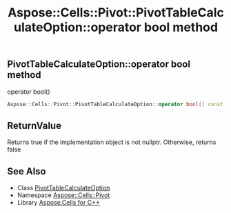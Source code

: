 ﻿---
title: Aspose::Cells::Pivot::PivotTableCalculateOption::operator bool method
linktitle: operator bool
second_title: Aspose.Cells for C++ API Reference
description: 'Aspose::Cells::Pivot::PivotTableCalculateOption::operator bool method. operator bool() in C++.'
type: docs
weight: 400
url: /cpp/aspose.cells.pivot/pivottablecalculateoption/operator_bool/
---
## PivotTableCalculateOption::operator bool method


operator bool()

```cpp
Aspose::Cells::Pivot::PivotTableCalculateOption::operator bool() const
```


## ReturnValue

Returns true if the implementation object is not nullptr. Otherwise, returns false

## See Also

* Class [PivotTableCalculateOption](../)
* Namespace [Aspose::Cells::Pivot](../../)
* Library [Aspose.Cells for C++](../../../)

